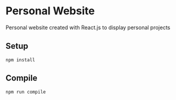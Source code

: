 Personal Website
================

Personal website created with React.js to display personal projects

Setup
---
 
```
npm install
```


Compile
---
 
```
npm run compile
```